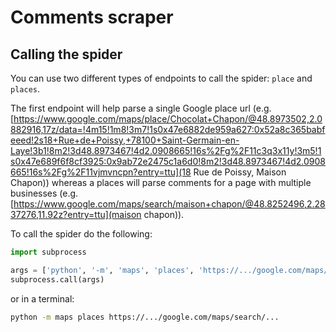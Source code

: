 # Comments scraper

## Calling the spider

You can use two different types of endpoints to call the spider: `place` and `places`.

The first endpoint will help parse a single Google place url (e.g. [https://www.google.com/maps/place/Chocolat+Chapon/@48.8973502,2.0882916,17z/data=!4m15!1m8!3m7!1s0x47e6882de959a627:0x52a8c365babfeeed!2s18+Rue+de+Poissy,+78100+Saint-Germain-en-Laye!3b1!8m2!3d48.8973467!4d2.0908665!16s%2Fg%2F11c3q3x11y!3m5!1s0x47e689f6f8cf3925:0x9ab72e2475c1a6d0!8m2!3d48.8973467!4d2.0908665!16s%2Fg%2F11vjmvncpn?entry=ttu](18 Rue de Poissy, Maison Chapon)) whereas a places will parse comments for a page with multiple businesses (e.g. [https://www.google.com/maps/search/maison+chapon/@48.8252496,2.2837276,11.92z?entry=ttu](maison chapon)).

To call the spider do the following:

```python
import subprocess

args = ['python', '-m', 'maps', 'places', 'https://.../google.com/maps/search/...']
subprocess.call(args)
```

or in a terminal:

```bash
python -m maps places https://.../google.com/maps/search/...
```
